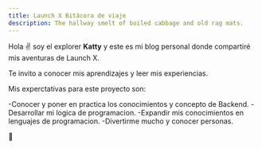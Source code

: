 ```yaml
---
title: Launch X Bitácora de viaje
description: The hallway smelt of boiled cabbage and old rag mats.
---
```


Hola ✌️  soy el explorer **Katty** y este es mi blog personal donde compartiré mis aventuras de Launch X.

Te invito a conocer mis aprendizajes y leer mis experiencias.

Mis experctativas para este proyecto son:

-Conocer y poner en practica los conocimientos y concepto de Backend.
-Desarrollar mi logica de programacion.
-Expandir mis conocimientos en lenguajes de programacion.
-Divertirme mucho y conocer personas.

🚀
